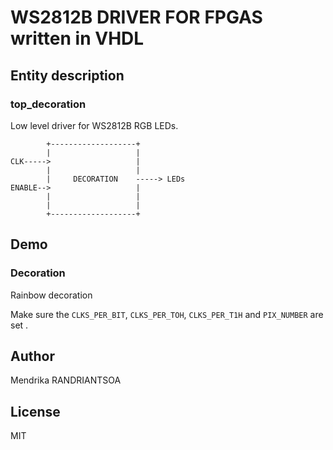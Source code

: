 # WS2812B DRIVER FOR FPGAS written in VHDL


## Entity description
### top_decoration
Low level driver for  WS2812B RGB LEDs.
       
            +-------------------+
            |                   |
    CLK----->                   |
            |                   |       
            |     DECORATION    -----> LEDs
    ENABLE-->                   |
            |                   |
            |                   |   
            +-------------------+

## Demo
### Decoration

Rainbow decoration

Make sure the `CLKS_PER_BIT`, `CLKS_PER_TOH`, `CLKS_PER_T1H` and `PIX_NUMBER` are set .


## Author

Mendrika RANDRIANTSOA

## License

MIT
